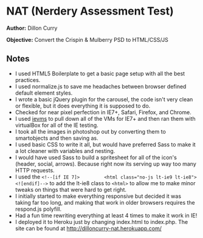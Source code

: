 # NAT (Nerdery Assessment Test)
**Author:** Dillon Curry

**Objective:** Convert the Crispin & Mulberry PSD to HTML/CSS/JS

## Notes
* I used HTML5 Boilerplate to get a basic page setup with all the best practices.
* I used normalize.js to save me headaches between browser defined default element styles.
* I wrote a basic jQuery plugin for the carousel, the code isn't very clean or flexible, but it does everything it is supposed to do.
* Checked for near pixel perfection in IE7+, Safari, Firefox, and Chrome.
* I used [ievms](https://github.com/xdissent/ievms) to pull down all of the VMs for IE7+ and then ran them with virtualBox for all of the IE testing.
* I took all the images in photoshop out by converting them to smartobjects and then saving as.
* I used basic CSS to write it all, but would have preferred Sass to make it a lot cleaner with variables and nesting.
* I would have used Sass to build a spritesheet for all of the icon's (header, social, arrows).  Because right now its serving up way too many HTTP requests.
* I used the `<!--[if IE 7]>         <html class="no-js lt-ie9 lt-ie8"> <![endif]-->` to add the lt-ie8 class to `<html>` to allow me to make minor tweaks on things that were hard to get right.
* I initially started to make everything responsive but decided it was taking far too long, and making that work in older browsers requires the respond.js polyfill.
* Had a fun time rewriting everything at least 4 times to make it work in IE!
* I deployed it to Heroku just by changing index.html to index.php. The site can be found at http://dilloncurry-nat.herokuapp.com/